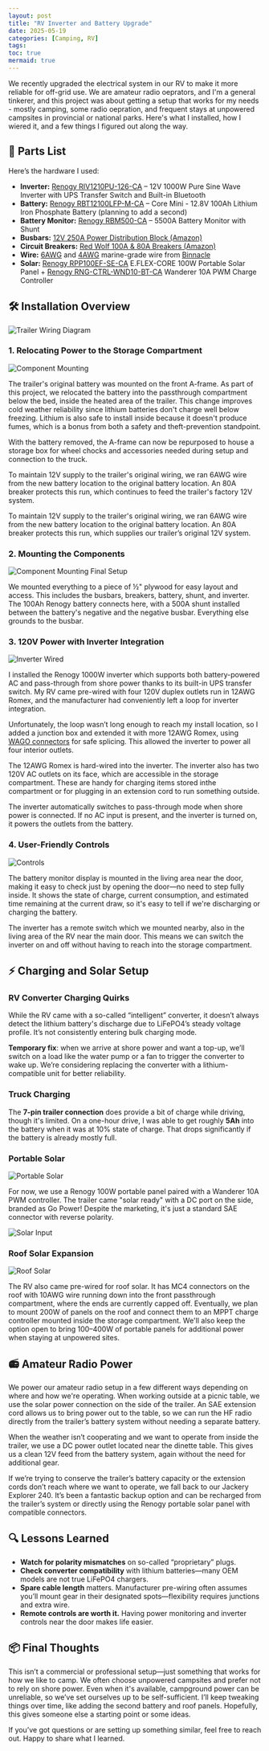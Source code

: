 ```yaml
---
layout: post
title: "RV Inverter and Battery Upgrade"
date: 2025-05-19
categories: [Camping, RV]
tags: 
toc: true
mermaid: true
---
```


We recently upgraded the electrical system in our RV to make it more reliable for off-grid use. We are amateur radio oeprators, and I'm a general tinkerer, and this project was about getting a setup that works for my needs - mostly camping, some radio oepration, and frequent stays at unpowered campsites in provincial or national parks. Here's what I installed, how I wiered it, and a few things I figured out along the way.

## 🔧 Parts List

Here’s the hardware I used:

- **Inverter:** [Renogy RIV1210PU-126-CA](https://ca.renogy.com/1000w-12v-pure-sine-wave-inverter-with-ups-transfer-switch-and-built-in-bluetooth/) – 12V 1000W Pure Sine Wave Inverter with UPS Transfer Switch and Built-in Bluetooth  
- **Battery:** [Renogy RBT12100LFP-M-CA](https://ca.renogy.com/core-mini-12v-100ah-lithium-iron-phosphate-battery/) – Core Mini - 12.8V 100Ah Lithium Iron Phosphate Battery (planning to add a second)  
- **Battery Monitor:** [Renogy RBM500-CA](https://ca.renogy.com/500a-battery-monitor-with-shunt/) – 5500A Battery Monitor with Shunt  
- **Busbars:** [12V 250A Power Distribution Block (Amazon)](https://www.amazon.ca/dp/B0B2JGKTFN)  
- **Circuit Breakers:** [Red Wolf 100A & 80A Breakers (Amazon)](https://www.amazon.ca/dp/B0B7WPJN1P)  
- **Wire:** [6AWG](https://ca.binnacle.com/product_info.php?products_id=15808) and [4AWG](https://ca.binnacle.com/p6057/Ancor-Battery-Cable-Per-Foot/product_info.html) marine-grade wire from [Binnacle](https://ca.binnacle.com/index.html)  
- **Solar:** [Renogy RPP100EF-SE-CA](https://ca.renogy.com/e-flex-core-100w-portable-solar-panel/) E.FLEX-CORE 100W Portable Solar Panel + [Renogy RNG-CTRL-WND10-BT-CA](https://ca.renogy.com/renogy-wanderer-10a-pwm-charge-controller/?searchid=681400&search_query=wanderer) Wanderer 10A PWM Charge Controller

## 🛠️ Installation Overview

![Trailer Wiring Diagram](/assets/img/2025-05-19-camping-trailer-electrical/diagram-transparent-light.png)

### 1. Relocating Power to the Storage Compartment

![Component Mounting](/assets/img/2025-05-19-camping-trailer-electrical/initial-mounting.jpg)

The trailer's original battery was mounted on the front A-frame. As part of this project, we relocated the battery into the passthrough compartment below the bed, inside the heated area of the trailer. This change improves cold weather reliability since lithium batteries don't charge well below freezing. Lithium is also safe to install inside because it doesn't produce fumes, which is a bonus from both a safety and theft-prevention standpoint.

With the battery removed, the A-frame can now be repurposed to house a storage box for wheel chocks and accessories needed during setup and connection to the truck.

To maintain 12V supply to the trailer's original wiring, we ran 6AWG wire from the new battery location to the original battery location. An 80A breaker protects this run, which continues to feed the trailer's factory 12V system. 


To maintain 12V supply to the trailer's original wiring, we ran 6AWG wire from the new battery location to the original battery location. An 80A breaker protects this run, which supplies our trailer’s original 12V system.

### 2. Mounting the Components

![Component Mounting Final Setup](/assets/img/2025-05-19-camping-trailer-electrical/final-mounting.jpg)

We mounted everything to a piece of ½" plywood for easy layout and access. This includes the busbars, breakers, battery, shunt, and inverter. The 100Ah Renogy battery connects here, with a 500A shunt installed between the battery's negative and the negative busbar. Everything else grounds to the busbar.

### 3. 120V Power with Inverter Integration

![Inverter Wired](/assets/img/2025-05-19-camping-trailer-electrical/inverter-wired.jpg)

I installed the Renogy 1000W inverter which supports both battery-powered AC and pass-through from shore power thanks to its built-in UPS transfer switch. My RV came pre-wired with four 120V duplex outlets run in 12AWG Romex, and the manufacturer had conveniently left a loop for inverter integration.

Unfortunately, the loop wasn’t long enough to reach my install location, so I added a junction box and extended it with more 12AWG Romex, using [WAGO connectors](https://www.homedepot.ca/product/wago-lever-nuts-2-conductor-compact-splicing-connectors-12-24awg-10-pack-/1001877148) for safe splicing. This allowed the inverter to power all four interior outlets.

The 12AWG Romex is hard-wired into the inverter. The inverter also has two 120V AC outlets on its face, which are accessible in the storage compartment. These are handy for charging items stored inthe compartment or for plugging in an extension cord to run something outside.

The inverter automatically switches to pass-through mode when shore power is connected. If no AC input is present, and the inverter is turned on, it powers the outlets from the battery.

### 4. User-Friendly Controls

![Controls](/assets/img/2025-05-19-camping-trailer-electrical/controls.jpg)

The battery monitor display is mounted in the living area near the door, making it easy to check just by opening the door—no need to step fully inside. It shows the state of charge, current consumption, and estimated time remaining at the current draw, so it's easy to tell if we're discharging or charging the battery.

The inverter has a remote switch which we mounted nearby, also in the living area of the RV near the main door. This means we can switch the inverter on and off without having to reach into the storage compartment.

## ⚡ Charging and Solar Setup

### RV Converter Charging Quirks

While the RV came with a so-called “intelligent” converter, it doesn’t always detect the lithium battery's discharge due to LiFePO4’s steady voltage profile. It’s not consistently entering bulk charging mode.

**Temporary fix**: when we arrive at shore power and want a top-up, we’ll switch on a load like the water pump or a fan to trigger the converter to wake up. We’re considering replacing the converter with a lithium-compatible unit for better reliability.

### Truck Charging

The **7-pin trailer connection** does provide a bit of charge while driving, though it's limited. On a one-hour drive, I was able to get roughly **5Ah** into the battery when it was at 10% state of charge. That drops significantly if the battery is already mostly full.

### Portable Solar

![Portable Solar](/assets/img/2025-05-19-camping-trailer-electrical/portable-solar.jpg)

For now, we use a Renogy 100W portable panel paired with a Wanderer 10A PWM controller. The trailer came "solar ready" with a DC port on the side, branded as Go Power! Despite the marketing, it's just a standard SAE connector with reverse polarity.

![Solar Input](/assets/img/2025-05-19-camping-trailer-electrical/solar-input.jpg)

### Roof Solar Expansion

![Roof Solar](/assets/img/2025-05-19-camping-trailer-electrical/roof-solar.jpg)

The RV also came pre-wired for roof solar. It has MC4 connectors on the roof with 10AWG wire running down into the front passthrough compartment, where the ends are currently capped off. Eventually, we plan to mount 200W of panels on the roof and connect them to an MPPT charge controller mounted inside the storage compartment. We'll also keep the option open to bring 100–400W of portable panels for additional power when staying at unpowered sites.

## 📻 Amateur Radio Power

We power our amateur radio setup in a few different ways depending on where and how we're operating. When working outside at a picnic table, we use the solar power connection on the side of the trailer. An SAE extension cord allows us to bring power out to the table, so we can run the HF radio directly from the trailer’s battery system without needing a separate battery.

When the weather isn’t cooperating and we want to operate from inside the trailer, we use a DC power outlet located near the dinette table. This gives us a clean 12V feed from the battery system, again without the need for additional gear.

If we’re trying to conserve the trailer’s battery capacity or the extension cords don’t reach where we want to operate, we fall back to our Jackery Explorer 240. It’s been a fantastic backup option and can be recharged from the trailer’s system or directly using the Renogy portable solar panel with compatible connectors.

## 🔍 Lessons Learned

- **Watch for polarity mismatches** on so-called “proprietary” plugs.  
- **Check converter compatibility** with lithium batteries—many OEM models are not true LiFePO4 chargers.  
- **Spare cable length** matters. Manufacturer pre-wiring often assumes you’ll mount gear in their designated spots—flexibility requires junctions and extra wire.  
- **Remote controls are worth it.** Having power monitoring and inverter controls near the door makes life easier.

## 📦 Final Thoughts

This isn’t a commercial or professional setup—just something that works for how we like to camp. We often choose unpowered campsites and prefer not to rely on shore power. Even when it's available, campground power can be unreliable, so we’ve set ourselves up to be self-sufficient. I’ll keep tweaking things over time, like adding the second battery and roof panels. Hopefully, this gives someone else a starting point or some ideas.

If you’ve got questions or are setting up something similar, feel free to reach out. Happy to share what I learned.
